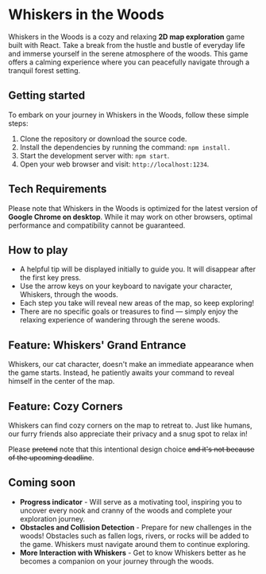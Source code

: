 # Whiskers in the Woods

Whiskers in the Woods is a cozy and relaxing **2D map exploration** game built with React. Take a break from the hustle and bustle of everyday life and immerse yourself in the serene atmosphere of the woods. This game offers a calming experience where you can peacefully navigate through a tranquil forest setting.

## Getting started

To embark on your journey in Whiskers in the Woods, follow these simple steps:

1. Clone the repository or download the source code.
2. Install the dependencies by running the command: `npm install.`
3. Start the development server with: `npm start`.
4. Open your web browser and visit: `http://localhost:1234`.

## Tech Requirements

Please note that Whiskers in the Woods is optimized for the latest version of **Google Chrome on desktop**. While it may work on other browsers, optimal performance and compatibility cannot be guaranteed.

## How to play

- A helpful tip will be displayed initially to guide you. It will disappear after the first key press.
- Use the arrow keys on your keyboard to navigate your character, Whiskers, through the woods.
- Each step you take will reveal new areas of the map, so keep exploring!
- There are no specific goals or treasures to find — simply enjoy the relaxing experience of wandering through the serene woods.

## Feature: Whiskers' Grand Entrance

Whiskers, our cat character, doesn't make an immediate appearance when the game starts. Instead, he patiently awaits your command to reveal himself in the center of the map.

## Feature: Cozy Corners

Whiskers can find cozy corners on the map to retreat to. Just like humans, our furry friends also appreciate their privacy and a snug spot to relax in!

Please ~~pretend~~ note that this intentional design choice ~~and it's not because of the upcoming deadline~~.

## Coming soon

- **Progress indicator** - Will serve as a motivating tool, inspiring you to uncover every nook and cranny of the woods and complete your exploration journey.
- **Obstacles and Collision Detection** - Prepare for new challenges in the woods! Obstacles such as fallen logs, rivers, or rocks will be added to the game. Whiskers must navigate around them to continue exploring. 
- **More Interaction with Whiskers** - Get to know Whiskers better as he becomes a companion on your journey through the woods.
